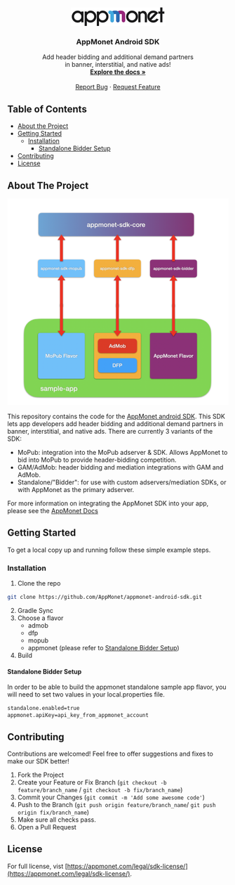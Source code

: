 <br />
<p align="center">
  <a href="https://appmonet.com/">
    <img src="images/appmonet.png" alt="Logo" >
  </a>

  <h3 align="center">AppMonet Android SDK</h3>

  <p align="center">
    Add header bidding and additional demand partners<br />in banner, interstitial, and native ads!
    <br />
    <a href="https://docs.appmonet.com/docs/get-started-with-appmonet"><strong>Explore the docs »</strong></a>
    <br />
    <br />
    <a href="https://github.com/AppMonet/appmonet-android-sdk/issues">Report Bug</a>
    ·
    <a href="https://github.com/AppMonet/appmonet-android-sdk/issues">Request Feature</a>
  </p>
</p>

## Table of Contents

* [About the Project](#about-the-project)
* [Getting Started](#getting-started)
  * [Installation](#installation)
    * [Standalone Bidder Setup](#standalone-bidder-setup)
* [Contributing](#contributing)
* [License](#license)

## About The Project


![Architecture][architecture-screenshot]


This repository contains the code for the [AppMonet android SDK](http://appmonet.com/). This SDK lets app developers add header bidding and additional demand partners in banner, interstitial, and native ads. There are currently 3 variants of the SDK:

- MoPub: integration into the MoPub adserver & SDK. Allows AppMonet to bid into MoPub to provide header-bidding competition.
- GAM/AdMob: header bidding and mediation integrations with GAM and AdMob.
- Standalone/"Bidder": for use with custom adservers/mediation SDKs, or with AppMonet as the primary adserver.

For more information on integrating the AppMonet SDK into your app, please see the [AppMonet Docs](https://docs.appmonet.com/docs)

## Getting Started

To get a local copy up and running follow these simple example steps.

### Installation

1. Clone the repo
```sh
git clone https://github.com/AppMonet/appmonet-android-sdk.git
```
2. Gradle Sync
3. Choose a flavor
    - admob
    - dfp
    - mopub
    - appmonet (please refer to [Standalone Bidder Setup](#standalone-bidder-setup))
4. Build

#### Standalone Bidder Setup
In order to be able to build the appmonet standalone sample app flavor, you will need to set two values in your local.properties file.
```properties
standalone.enabled=true
appmonet.apiKey=api_key_from_appmonet_account
```

## Contributing

Contributions are welcomed! Feel free to offer suggestions and fixes to make our SDK better!

1. Fork the Project
2. Create your Feature or Fix Branch (`git checkout -b feature/branch_name` / `git checkout -b fix/branch_name`)
3. Commit your Changes (`git commit -m 'Add some awesome code'`)
4. Push to the Branch (`git push origin feature/branch_name`/ `git push origin fix/branch_name`)
5. Make sure all checks pass.
6. Open a Pull Request

## License
For full license, vist [https://appmonet.com/legal/sdk-license/](https://appmonet.com/legal/sdk-license/).


[architecture-screenshot]: images/architecture.png

